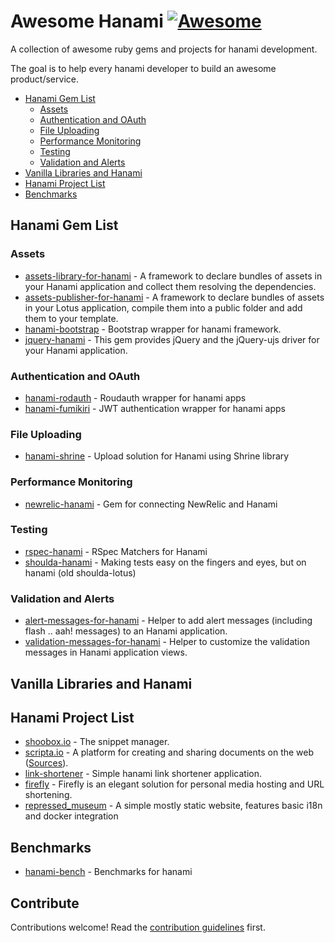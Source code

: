 # Awesome Hanami [![Awesome](https://cdn.rawgit.com/sindresorhus/awesome/d7305f38d29fed78fa85652e3a63e154dd8e8829/media/badge.svg)](https://github.com/sindresorhus/awesome)
A collection of awesome ruby gems and projects for hanami development.

The goal is to help every hanami developer to build an awesome product/service.

* [Hanami Gem List](#hanami-gem-list)
  * [Assets](#assets)
  * [Authentication and OAuth](#authentication-and-oauth)
  * [File Uploading](#file-uploading)
  * [Performance Monitoring](#performance-monitoring)
  * [Testing](#testing)
  * [Validation and Alerts](#validation-and-alerts)
* [Vanilla Libraries and Hanami](#vanilla-libraries-and-hanami)
* [Hanami Project List](#hanami-project-list)
* [Benchmarks](#benchmarks)

## Hanami Gem List
### Assets
* [assets-library-for-hanami](https://github.com/cabeza-de-termo/assets-library-for-hanami) - A framework to declare bundles of assets in your Hanami application and collect them resolving the dependencies.
* [assets-publisher-for-hanami](https://github.com/cabeza-de-termo/assets-publisher-for-hanami) - A framework to declare bundles of assets in your Lotus application, compile them into a public folder and add them to your template.
* [hanami-bootstrap](https://github.com/davydovanton/hanami-bootstrap) - Bootstrap wrapper for hanami framework. 
* [jquery-hanami](https://rubygems.org/gems/jquery-hanami) - This gem provides jQuery and the jQuery-ujs driver for your Hanami application.

### Authentication and OAuth
* [hanami-rodauth](https://github.com/davydovanton/hanami-rodauth) - Roudauth wrapper for hanami apps
* [hanami-fumikiri](https://github.com/theCrab/hanami-fumikiri) - JWT authentication wrapper for hanami apps

### File Uploading
* [hanami-shrine](https://github.com/katafrakt/hanami-shrine) - Upload solution for Hanami using Shrine library

### Performance Monitoring
* [newrelic-hanami](https://github.com/artemeff/newrelic-hanami) - Gem for connecting NewRelic and Hanami

### Testing
* [rspec-hanami](https://github.com/davydovanton/rspec-hanami) - RSpec Matchers for Hanami
* [shoulda-hanami](https://github.com/mcorp/shoulda-hanami) - Making tests easy on the fingers and eyes, but on hanami (old shoulda-lotus)

### Validation and Alerts
* [alert-messages-for-hanami](https://github.com/cabeza-de-termo/alert-messages-for-hanami) - Helper to add alert messages (including flash .. aah! messages) to an Hanami application.
* [validation-messages-for-hanami](https://github.com/cabeza-de-termo/validation-messages-for-hanami) - Helper to customize the validation messages in Hanami application views.

## Vanilla Libraries and Hanami

## Hanami Project List
 
* [shoobox.io](http://www.shoobox.io) - The snippet manager.
* [scripta.io](http://www.scripta.io/home) - A platform for creating and sharing documents on the web ([Sources](https://github.com/jxxcarlson/noteshare)).
* [link-shortener](https://github.com/davydovanton/link-shortener) - Simple hanami link shortener application.
* [firefly](https://github.com/ariejan/firefly) - Firefly is an elegant solution for personal media hosting and URL shortening.
* [repressed_museum](https://github.com/vasspilka/repressed_museum) - A simple mostly static website, features basic i18n and docker integration

## Benchmarks
* [hanami-bench](https://github.com/davydovanton/hanami-bench) - Benchmarks for hanami

## Contribute
Contributions welcome! Read the [contribution guidelines](contributing.md) first.
